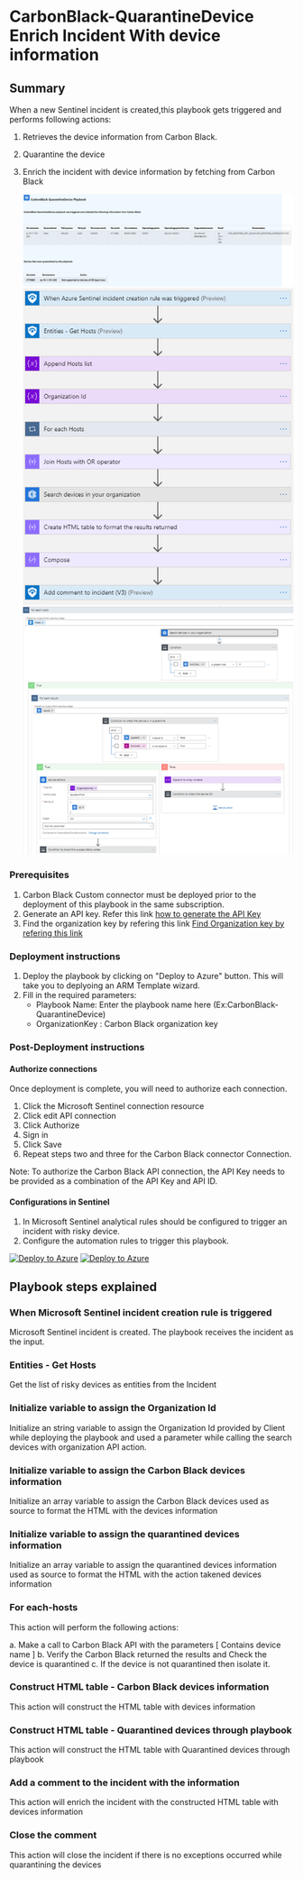 # CarbonBlack-QuarantineDevice Enrich Incident With device information
 ## Summary

 When a new Sentinel incident is created,this playbook gets triggered and performs following actions:
 
1. Retrieves the device information from Carbon Black.
2. Quarantine the device
3. Enrich the incident with device information by fetching from Carbon Black

    ![CarbonBlack-Enrich Incident With devices information](./images/IncidentComment.png)
    ![CarbonBlack-Enrich Incident With device information](./images/designerOverviewLight1.png)<br>
    ![CarbonBlack-Enrich Incident With device information](./images/designerOverviewLight2.png)

### Prerequisites

1. Carbon Black Custom connector must be deployed prior to the deployment of this playbook in the same subscription.
2. Generate an API key. Refer this link [how to generate the API Key](https://developer.carbonblack.com/reference/carbon-black-cloud/authentication/#creating-an-api-key)
3. Find the organization key by refering this link [ Find Organization key by refering this link ](https://developer.carbonblack.com/reference/carbon-black-cloud/authentication/#creating-an-api-key)
   
### Deployment instructions 

1. Deploy the playbook by clicking on "Deploy to Azure" button. This will take you to deplyoing an ARM Template wizard.
2. Fill in the required parameters:
    * Playbook Name: Enter the playbook name here (Ex:CarbonBlack-QuarantineDevice)
    * OrganizationKey : Carbon Black organization key

### Post-Deployment instructions

#### Authorize connections

Once deployment is complete, you will need to authorize each connection.

1. Click the Microsoft Sentinel connection resource
2. Click edit API connection
3. Click Authorize
4. Sign in
5. Click Save
6. Repeat steps two and three for the Carbon Black connector Connection.

Note: To authorize the Carbon Black API connection, the API Key needs to be provided as a combination of the API Key and API ID.

#### Configurations in Sentinel

1. In Microsoft Sentinel analytical rules should be configured to trigger an incident with risky device.
2. Configure the automation rules to trigger this playbook.

[![Deploy to Azure](https://aka.ms/deploytoazurebutton)](https://portal.azure.com/#create/Microsoft.Template/uri/https%3A%2F%2Fraw.githubusercontent.com%2FAzure%2FAzure-Sentinel%2Fmaster%2FSolutions%2FCarbonBlack%2FPlaybooks%2FCarbonBlack-QuarantineDevice%2Fazuredeploy.json) [![Deploy to Azure](https://aka.ms/deploytoazuregovbutton)](https://portal.azure.us/#create/Microsoft.Template/uri/https%3A%2F%2Fraw.githubusercontent.com%2FAzure%2FAzure-Sentinel%2Fmaster%2FSolutions%2FCarbonBlack%2FPlaybooks%2FCarbonBlack-QuarantineDevice%2Fazuredeploy.json)

## Playbook steps explained

### When Microsoft Sentinel incident creation rule is triggered

Microsoft Sentinel incident is created. The playbook receives the incident as the input.

### Entities - Get Hosts

Get the list of risky devices as entities from the Incident

### Initialize variable to assign the Organization Id

Initialize an string variable to assign the Organization Id provided by Client while deploying the playbook and used a parameter while calling the search devices with organization API action.

### Initialize variable to assign the Carbon Black devices information

Initialize an array variable to assign the Carbon Black devices used as source to format the HTML with the devices information

### Initialize variable to assign the quarantined devices information

Initialize an array variable to assign the quarantined devices information used as source to format the HTML with the action takened devices information

### For each-hosts

This action will perform the following actions:

  a. Make a call to Carbon Black API with the parameters [ Contains device name ]
  b. Verify the Carbon Black returned the results and Check the device is quarantined
  c. If the device is not quarantined then isolate it.

### Construct HTML table - Carbon Black devices information

This action will construct the HTML table with devices information

### Construct HTML table - Quarantined devices through playbook

This action will construct the HTML table with Quarantined devices through playbook

### Add a comment to the incident with the information

This action will enrich the incident with the constructed HTML table with devices information

### Close the comment

This action will close the incident if there is no exceptions occurred while quarantining the devices

